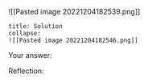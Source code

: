 ![[Pasted image 20221204182539.png]]

```ad-note
title: Solution
collapse:
![[Pasted image 20221204182546.png]]

```

Your answer:

Reflection:
